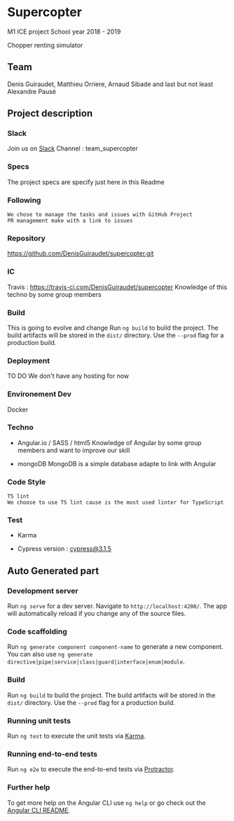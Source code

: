 # Supercopter

M1 ICE project
School year 2018 - 2019

Chopper renting simulator
## Team

Denis Guiraudet, Matthieu Orriere, Arnaud Sibade and last but not least Alexandre Pausé


## Project description

### Slack 
Join us on [Slack](https://courscollab2018.slack.com/)
Channel : team_supercopter

### Specs 
The project specs are specify just here in this Readme

### Following
 	We chose to manage the tasks and issues with GitHub Project
	PR management make with a link to issues

### Repository
https://github.com/DenisGuiraudet/supercopter.git

### IC
Travis : https://travis-ci.com/DenisGuiraudet/supercopter
Knowledge of this techno by some group members

### Build
This is going to evolve and change
Run `ng build` to build the project. The build artifacts will be stored in the `dist/` directory. Use the `--prod` flag for a production build.

### Deployment
TO DO
We don't have any hosting for now

### Environement Dev
Docker

### Techno
 - Angular.io / SASS / html5
	Knowledge of Angular by some group members and want to improve our skill

 - mongoDB
	MongoDB is a simple database adapte to link with Angular

### Code Style
	TS lint
	We choose to use TS lint cause is the most used linter for TypeScript

### Test 
 - Karma

 - Cypress
version : cypress@3.1.5


## Auto Generated part

### Development server

Run `ng serve` for a dev server. Navigate to `http://localhost:4200/`. The app will automatically reload if you change any of the source files.

### Code scaffolding

Run `ng generate component component-name` to generate a new component. You can also use `ng generate directive|pipe|service|class|guard|interface|enum|module`.

### Build

Run `ng build` to build the project. The build artifacts will be stored in the `dist/` directory. Use the `--prod` flag for a production build.

### Running unit tests

Run `ng test` to execute the unit tests via [Karma](https://karma-runner.github.io).

### Running end-to-end tests

Run `ng e2e` to execute the end-to-end tests via [Protractor](http://www.protractortest.org/).

### Further help

To get more help on the Angular CLI use `ng help` or go check out the [Angular CLI README](https://github.com/angular/angular-cli/blob/master/README.md).





